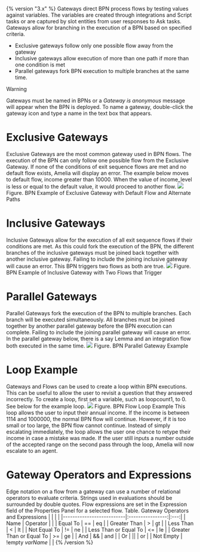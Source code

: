 {% version "3.x" %}
Gateways direct BPN process flows by testing values against variables. The variables are created through integrations and Script tasks or are captured by slot entities from user responses to Ask tasks.
Gateways allow for branching in the execution of a BPN based on specified criteria.
-   Exclusive gateways follow only one possible flow away from the gateway
-   Inclusive gateways allow execution of more than one path if more than one condition is met
-   Parallel gateways fork BPN execution to multiple branches at the same time.
> [!warning]  
>
> Gateways must be named in BPNs or a *Gateway is anonymous* message will appear when the BPN is deployed. To name a gateway, double-click the gateway icon and type a name in the text box that appears.

# Exclusive Gateways
Exclusive Gateways are the most common gateway used in BPN flows. The execution of the BPN can only follow one possible flow from the Exclusive Gateway. If none of the conditions of exit sequence flows are met and no default flow exists, Amelia will display an error.
The example below moves to default flow, income greater than 10000. When the value of income_level is less or equal to the default value, it would proceed to another flow.
![](attachments/11939550/11939555.png)
Figure. BPN Example of Exclusive Gateway with Default Flow and Alternate Paths
# Inclusive Gateways
Inclusive Gateways allow for the execution of all exit sequence flows if their conditions are met. As this could fork the execution of the BPN, the different branches of the inclusive gateways must be joined back together with another inclusive gateway. Failing to include the joining inclusive gateway will cause an error. This BPN triggers two flows as both are true.
![](attachments/11939550/11939554.png)
Figure. BPN Example of Inclusive Gateway with Two Flows that Trigger
# Parallel Gateways
Parallel Gateways fork the execution of the BPN to multiple branches. Each branch will be executed simultaneously. All branches must be joined together by another parallel gateway before the BPN execution can complete. Failing to include the joining parallel gateway will cause an error.
In the parallel gateway below, there is a say Lemma and an integration flow both executed in the same time.
![](attachments/11939550/11939551.png)
Figure. BPN Parallel Gateway Example
# Loop Example
Gateways and Flows can be used to create a loop within BPN executions. This can be useful to allow the user to revisit a question that they answered incorrectly. To create a loop, first set a variable, such as loopcount1, to 0. See below for the example loop.
![](attachments/11939550/11939553.png)
Figure. BPN Flow Loop Example
This loop allows the user to input their annual income. If the income is between 1114 and 1000000, the normal BPN flow will continue. However, if it is too small or too large, the BPN flow cannot continue. Instead of simply escalating immediately, the loop allows the user one chance to retype their income in case a mistake was made. If the user still inputs a number outside of the accepted range on the second pass through the loop, Amelia will now escalate to an agent.
# Gateway Operators and Expressions
Edge notation on a flow from a gateway can use a number of relational operators to evaluate criteria. Strings used in evaluations should be surrounded by double quotes. Flow expressions are set in the Expression field of the Properties Panel for a selected flow.
Table. Gateway Operators and Expressions
|                          |                  |     |
|--------------------------|:----------------:|:---:|
| Name                     |     Operator     |     |
| Equal To                 |        ==        | eq  |
| Greater Than             |        \>        | gt  |
| Less Than                |        \<        | lt  |
| Not Equal To             |        !=        | ne  |
| Less Than or Equal To    |       \<=        | le  |
| Greater Than or Equal To |       \>=        | ge  |
| And                      |        &&        | and |
| Or                       |       \|\|       | or  |
| Not Empty                | !empty *varName* |     |
{% /version %}
